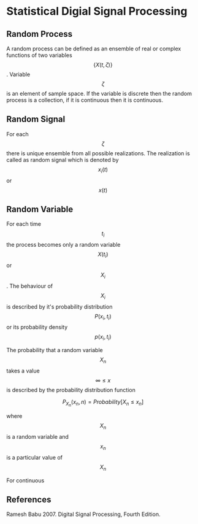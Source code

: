 # Statistical Digial Signal Processing

## Random Process

A random process can be defined as an ensemble of real or complex functions of two variables $$ \{X(t, \zeta)\} $$. Variable $$ \zeta $$ is an element of sample space. If the variable is discrete then the random process is a collection, if it is continuous then it is continuous.

## Random Signal

For each $$\zeta$$ there is unique ensemble from all possible realizations. The realization is called as random signal which is denoted by $$x_i(t)$$ or $$x(t)$$

## Random Variable

For each time $$t_i$$ the process becomes only a random variable $$X(t_i)$$ or $$X_i$$. The behaviour of $$X_i$$ is described by it's probability distribution $$P(x_i,t_i)$$ or its probability density $$p(x_i,t_i)$$

The probability that a random variable $$X_n$$ takes a value $$\infty \leq x$$ is described by the probability distribution function

$$
  P_{X_n}(x_n, n) = Probability[X_n \leq x_n]
$$

where $$X_n$$ is a random variable and $$x_n$$ is a particular value of $$X_n$$

For continuous 

## References

Ramesh Babu 2007. Digital Signal Processing, Fourth Edition.

